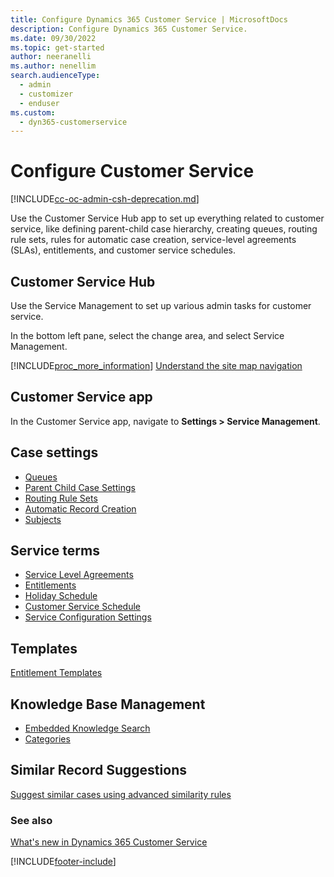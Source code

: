 ```yaml
---
title: Configure Dynamics 365 Customer Service | MicrosoftDocs
description: Configure Dynamics 365 Customer Service.
ms.date: 09/30/2022
ms.topic: get-started
author: neeranelli
ms.author: nenellim
search.audienceType: 
  - admin
  - customizer
  - enduser
ms.custom: 
  - dyn365-customerservice
---
```


# Configure Customer Service

[!INCLUDE[cc-oc-admin-csh-deprecation.md](../includes/cc-oc-admin-csh-deprecation.md)]

Use the Customer Service Hub app to set up everything related to customer service, like defining parent-child case hierarchy, creating queues, routing rule sets, rules for automatic case creation, service-level agreements (SLAs), entitlements, and customer service schedules. 

## Customer Service Hub

Use the Service Management to set up various admin tasks for customer service. 

In the bottom left pane, select the change area, and select Service Management. 

[!INCLUDE[proc_more_information](../includes/proc-more-information.md)] [Understand the site map navigation](implement/customer-service-hub-user-guide-basics.md#understand-the-site-map-navigation)


## Customer Service app

In the Customer Service app, navigate to **Settings > Service Management**.

## Case settings

- [Queues](administer/set-up-queues-manage-activities-cases.md)
- [Parent Child Case Settings](administer/define-settings-parent-child-cases.md)
- [Routing Rule Sets](administer/create-rules-automatically-route-cases.md)
- [Automatic Record Creation](administer/set-up-rules-to-automatically-create-or-update-records.md)
- [Subjects](/power-platform/admin/define-subjects-categorize-cases-products-articles)
  
## Service terms  

- [Service Level Agreements](administer/define-service-level-agreements.md)
- [Entitlements](administer/create-entitlement-define-support-terms-customer.md)
- [Holiday Schedule](administer/set-up-holiday-schedule.md)
- [Customer Service Schedule](administer/create-customer-service-schedule-define-work-hours.md)
- [Service Configuration Settings](/power-platform/admin/system-settings-dialog-box-service-tab)

## Templates

[Entitlement Templates](administer/set-up-entitlements-templates.md)

## Knowledge Base Management 

- [Embedded Knowledge Search](administer/set-up-knowledge-management-embedded-knowledge-search.md)
- [Categories](administer/create-manage-categories.md)

## Similar Record Suggestions

[Suggest similar cases using advanced similarity rules](administer/suggest-similar-cases-for-a-case.md)

### See also

[What's new in Dynamics 365 Customer Service](implement/whats-new-customer-service.md)

[!INCLUDE[footer-include](../includes/footer-banner.md)]
